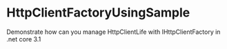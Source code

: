 # HttpClientFactoryUsingSample
Demonstrate how can you manage HttpClientLife with IHttpClientFactory in .net core 3.1
